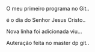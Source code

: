 O meu primeiro programa no Git..

é o dia do Senhor Jesus Cristo..

Nova linha foi adicionada viu...

Auteração feita no master dp git..
